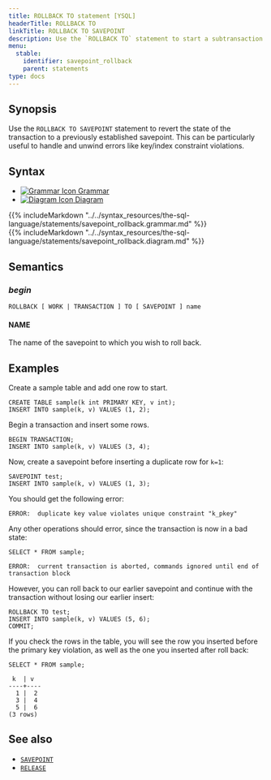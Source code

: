 ```yaml
---
title: ROLLBACK TO statement [YSQL]
headerTitle: ROLLBACK TO
linkTitle: ROLLBACK TO SAVEPOINT
description: Use the `ROLLBACK TO` statement to start a subtransaction within the current transaction.
menu:
  stable:
    identifier: savepoint_rollback
    parent: statements
type: docs
---
```


## Synopsis

Use the `ROLLBACK TO SAVEPOINT` statement to revert the state of the transaction to a previously established savepoint. This can be particularly useful to handle and unwind errors like key/index constraint violations.

## Syntax

<ul class="nav nav-tabs nav-tabs-yb">
  <li >
    <a href="#grammar" class="nav-link" id="grammar-tab" data-toggle="tab" role="tab" aria-controls="grammar" aria-selected="true">
      <img src="/icons/file-lines.svg" alt="Grammar Icon">
      Grammar
    </a>
  </li>
  <li>
    <a href="#diagram" class="nav-link active" id="diagram-tab" data-toggle="tab" role="tab" aria-controls="diagram" aria-selected="false">
      <img src="/icons/diagram.svg" alt="Diagram Icon">
      Diagram
    </a>
  </li>
</ul>

<div class="tab-content">
  <div id="grammar" class="tab-pane fade" role="tabpanel" aria-labelledby="grammar-tab">
  {{% includeMarkdown "../../syntax_resources/the-sql-language/statements/savepoint_rollback.grammar.md" %}}
  </div>
  <div id="diagram" class="tab-pane fade show active" role="tabpanel" aria-labelledby="diagram-tab">
  {{% includeMarkdown "../../syntax_resources/the-sql-language/statements/savepoint_rollback.diagram.md" %}}
  </div>
</div>

## Semantics

### *begin*

```plpgsql
ROLLBACK [ WORK | TRANSACTION ] TO [ SAVEPOINT ] name
```

#### NAME

The name of the savepoint to which you wish to roll back.

## Examples

Create a sample table and add one row to start.

```plpgsql
CREATE TABLE sample(k int PRIMARY KEY, v int);
INSERT INTO sample(k, v) VALUES (1, 2);
```

Begin a transaction and insert some rows.

```plpgsql
BEGIN TRANSACTION;
INSERT INTO sample(k, v) VALUES (3, 4);
```

Now, create a savepoint before inserting a duplicate row for `k=1`:

```plpgsql
SAVEPOINT test;
INSERT INTO sample(k, v) VALUES (1, 3);
```

You should get the following error:

```output
ERROR:  duplicate key value violates unique constraint "k_pkey"
```

Any other operations should error, since the transaction is now in a bad state:

```plpgsql
SELECT * FROM sample;
```

```output
ERROR:  current transaction is aborted, commands ignored until end of transaction block
```

However, you can roll back to our earlier savepoint and continue with the transaction without losing our earlier insert:

```plpgsql
ROLLBACK TO test;
INSERT INTO sample(k, v) VALUES (5, 6);
COMMIT;
```

If you check the rows in the table, you will see the row you inserted before the primary key violation, as well as the one you inserted after roll back:

```plpgsql
SELECT * FROM sample;
```

```output
 k  | v
----+----
  1 |  2
  3 |  4
  5 |  6
(3 rows)
```

## See also

- [`SAVEPOINT`](../savepoint_create)
- [`RELEASE`](../savepoint_release)

